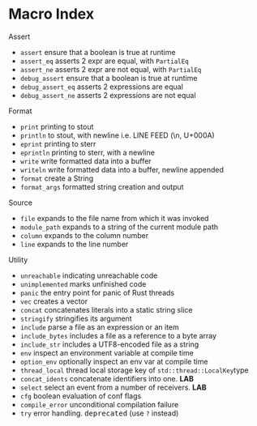 # Macro Index

Assert
- `assert`          ensure that a boolean is true at runtime
- `assert_eq`       asserts 2 expr are equal, with `PartialEq`
- `assert_ne`       asserts 2 expr are not equal, with `PartialEq`
- `debug_assert`    ensure that a boolean is true at runtime
- `debug_assert_eq` asserts 2 expressions are equal
- `debug_assert_ne` asserts 2 expressions are not equal

Format
- `print`           printing to stout
- `println`         to stout, with newline i.e. LINE FEED (\n, U+000A)
- `eprint`          printing to sterr
- `eprintln`        printing to sterr, with a newline
- `write`           write formatted data into a buffer
- `writeln`         write formatted data into a buffer, newline appended
- `format`          create a String
- `format_args`     formatted string creation and output

Source
- `file`            expands to the file name from which it was invoked
- `module_path`     expands to a string of the current module path
- `column`          expands to the column number
- `line`            expands to the line number

Utility
- `unreachable`     indicating unreachable code
- `unimplemented`   marks unfinished code
- `panic`           the entry point for panic of Rust threads
- `vec`             creates a vector
- `concat`          concatenates literals into a static string slice
- `stringify`       stringifies its argument
- `include`         parse a file as an expression or an item
- `include_bytes`   includes a file as a reference to a byte array
- `include_str`     includes a UTF8-encoded file as a string
- `env`             inspect an environment variable at compile time
- `option_env`      optionally inspect an env var at compile time
- `thread_local`    thread local storage key of `std::thread::LocalKey`type
- `concat_idents`   concatenate identifiers into one. **LAB**
- `select`          select an event from a number of receivers. **LAB**
- `cfg`             boolean evaluation of conf flags
- `compile_error`   unconditional compilation failure
- `try`             error handling. <kbd>deprecated</kbd> (use `?` instead)
